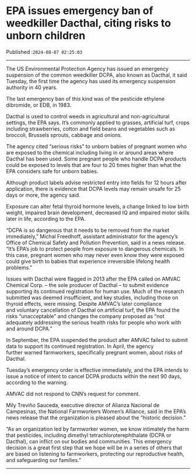 # EPA issues emergency ban of weedkiller Dacthal, citing risks to unborn children

Published :`2024-08-07 02:25:03`

---

The US Environmental Protection Agency has issued an emergency suspension of the common weedkiller DCPA, also known as Dacthal, it said Tuesday, the first time the agency has used its emergency suspension authority in 40 years.

The last emergency ban of this kind was of the pesticide ethylene dibromide, or EDB, in 1983.

Dacthal is used to control weeds in agricultural and non-agricultural settings, the EPA says. It’s commonly applied to grasses, artificial turf, crops including strawberries, cotton and field beans and vegetables such as broccoli, Brussels sprouts, cabbage and onions.

The agency cited “serious risks” to unborn babies of pregnant women who are exposed to the chemical including living in or around areas where Dacthal has been used. Some pregnant people who handle DCPA products could be exposed to levels that are four to 20 times higher than what the EPA considers safe for unborn babies.

Although product labels advise restricted entry into fields for 12 hours after application, there is evidence that DCPA levels may remain unsafe for 25 days or more, the agency said.

Exposure can alter fetal thyroid hormone levels, a change linked to low birth weight, impaired brain development, decreased IQ and impaired motor skills later in life, according to the EPA.

“DCPA is so dangerous that it needs to be removed from the market immediately,” Michal Freedhoff, assistant administrator for the agency’s Office of Chemical Safety and Pollution Prevention, said in a news release. “It’s EPA’s job to protect people from exposure to dangerous chemicals. In this case, pregnant women who may never even know they were exposed could give birth to babies that experience irreversible lifelong health problems.”

Issues with Dacthal were flagged in 2013 after the EPA called on AMVAC Chemical Corp. – the sole producer of Dacthal – to submit evidence supporting its continued registration for human use. Much of the research submitted was deemed insufficient, and key studies, including those on thyroid effects, were missing. Despite AMVAC’s later compliance and voluntary cancellation of Dacthal on artificial turf, the EPA found the risks “unacceptable” and changes the company proposed as “not adequately addressing the serious health risks for people who work with and around DCPA.”

In September, the EPA suspended the product after AMVAC failed to submit data to support its continued registration. In April, the agency further warned farmworkers, specifically pregnant women, about risks of Dacthal.

Tuesday’s emergency order is effective immediately, and the EPA intends to issue a notice of intent to cancel DCPA products within the next 90 days, according to the warning.

AMVAC did not respond to CNN’s request for comment.

Mily Treviño Sauceda, executive director of Alianza Nacional de Campesinas, the National Farmworkers Women’s Alliance, said in the EPA’s news release that the organization is pleased about the “historic decision.”

“As an organization led by farmworker women, we know intimately the harm that pesticides, including dimethyl tetrachloroterephthalate (DCPA or Dacthal), can inflict on our bodies and communities. This emergency decision is a great first step that we hope will be in a series of others that are based on listening to farmworkers, protecting our reproductive health, and safeguarding our families.”

---

